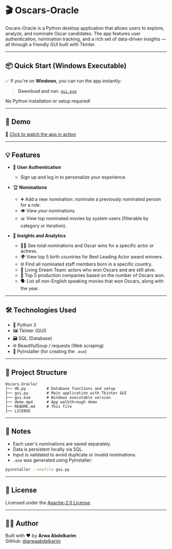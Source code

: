 # 🎬 Oscars-Oracle

Oscars-Oracle is a Python desktop application that allows users to explore, analyze, and nominate Oscar candidates. The app features user authentication, nomination tracking, and a rich set of data-driven insights — all through a friendly GUI built with Tkinter.

---

## 📦 Quick Start (Windows Executable)

✅ If you're on **Windows**, you can run the app instantly:

> **Download and run:** [`gui.exe`](./gui.exe)

No Python installation or setup required!

---

## 📸 Demo

🎥 [Click to watch the app in action](demo.mp4)

---

## 💡 Features

- 🔐 **User Authentication**
  - Sign up and log in to personalize your experience.

- 🏆 **Nominations**
  - ➕ Add a new nomination: nominate a previously nominated person for a role.
  - 👁 View *your* nominations.
  - 📊 View top nominated movies by system users (filterable by category or iteration).

- 🔎 **Insights and Analytics**
  - 🧑‍🎤 See total nominations and Oscar wins for a specific actor or actress.
  - 🌍 View top 5 birth countries for Best Leading Actor award winners.
  - 🌐 Find all nominated staff members born in a specific country.
  - 💭 Living Dream Team: actors who won Oscars and are still alive.
  - 🏢 Top 5 production companies based on the number of Oscars won.
  - 🗣 List all non-English speaking movies that won Oscars, along with the year.

---

## 🛠 Technologies Used

- 🐍 Python 3
- 🖼 Tkinter (GUI)
- 🗃 SQL (Database)
- 🌐 BeautifulSoup / requests (Web scraping)
- 🧰 PyInstaller (for creating the `.exe`)

---

## 📂 Project Structure

```
Oscars-Oracle/
├── db.py         # Database functions and setup
├── gui.py        # Main application with Tkinter GUI
├── gui.exe       # Windows executable version
├── demo.mp4      # App walkthrough demo
├── README.md     # This file
├── LICENSE
```

---

## 📌 Notes

- Each user's nominations are saved separately.
- Data is persistent locally via SQL.
- Input is validated to avoid duplicate or invalid nominations.
- `.exe` was generated using PyInstaller:
  
```bash
pyinstaller --onefile gui.py
```

---

## 📄 License

Licensed under the [Apache-2.0 License](LICENSE).

---

## 👩‍💻 Author

Built with ❤️ by **Arwa Abdelkarim**  
GitHub: [@arwaabdelkarim](https://github.com/arwaabdelkarim)
